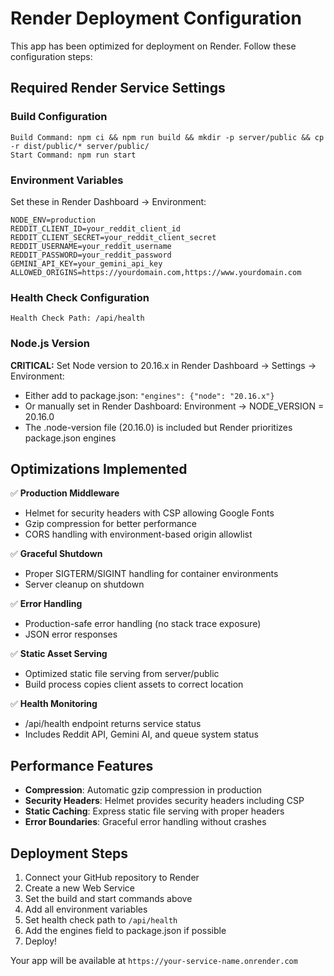 # Render Deployment Configuration

This app has been optimized for deployment on Render. Follow these configuration steps:

## Required Render Service Settings

### Build Configuration
```
Build Command: npm ci && npm run build && mkdir -p server/public && cp -r dist/public/* server/public/
Start Command: npm run start
```

### Environment Variables
Set these in Render Dashboard → Environment:
```
NODE_ENV=production
REDDIT_CLIENT_ID=your_reddit_client_id
REDDIT_CLIENT_SECRET=your_reddit_client_secret
REDDIT_USERNAME=your_reddit_username
REDDIT_PASSWORD=your_reddit_password
GEMINI_API_KEY=your_gemini_api_key
ALLOWED_ORIGINS=https://yourdomain.com,https://www.yourdomain.com
```

### Health Check Configuration
```
Health Check Path: /api/health
```

### Node.js Version
**CRITICAL:** Set Node version to 20.16.x in Render Dashboard → Settings → Environment:
- Either add to package.json: `"engines": {"node": "20.16.x"}`
- Or manually set in Render Dashboard: Environment → NODE_VERSION = 20.16.0
- The .node-version file (20.16.0) is included but Render prioritizes package.json engines

## Optimizations Implemented

✅ **Production Middleware**
- Helmet for security headers with CSP allowing Google Fonts
- Gzip compression for better performance
- CORS handling with environment-based origin allowlist

✅ **Graceful Shutdown**
- Proper SIGTERM/SIGINT handling for container environments
- Server cleanup on shutdown

✅ **Error Handling**
- Production-safe error handling (no stack trace exposure)
- JSON error responses

✅ **Static Asset Serving**
- Optimized static file serving from server/public
- Build process copies client assets to correct location

✅ **Health Monitoring**  
- /api/health endpoint returns service status
- Includes Reddit API, Gemini AI, and queue system status

## Performance Features

- **Compression**: Automatic gzip compression in production
- **Security Headers**: Helmet provides security headers including CSP
- **Static Caching**: Express static file serving with proper headers
- **Error Boundaries**: Graceful error handling without crashes

## Deployment Steps

1. Connect your GitHub repository to Render
2. Create a new Web Service  
3. Set the build and start commands above
4. Add all environment variables
5. Set health check path to `/api/health`
6. Add the engines field to package.json if possible
7. Deploy!

Your app will be available at `https://your-service-name.onrender.com`